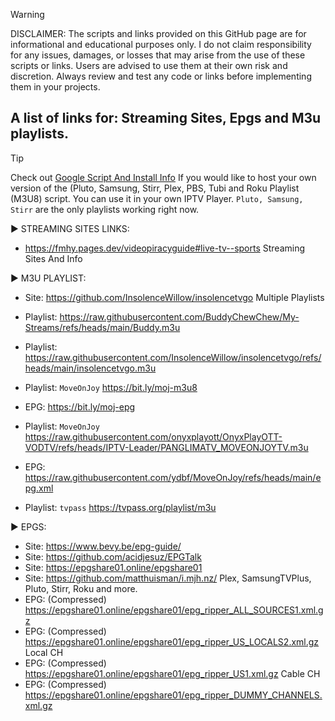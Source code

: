 > [!WARNING]
> DISCLAIMER: The scripts and links provided on this GitHub page are for informational and educational purposes only. I do not claim responsibility for any issues, damages, or losses that may arise from the use of these scripts or links. Users are advised to use them at their own risk and discretion. Always review and test any code or links before implementing them in your projects.
>
>
## A list of links for: Streaming Sites, Epgs and M3u playlists. 

> [!TIP]
> Check out <a href="https://github.com/BuddyChewChew/My-Streams/tree/main/Google%20Script%20And%20Install%20Info" target="_blank">Google Script And Install Info</a> If you would like to host your own version of the (Pluto, Samsung, Stirr, Plex, PBS, Tubi and Roku Playlist (M3U8) script. You can use it in your own IPTV Player. `Pluto, Samsung, Stirr` are the only playlists working right now.

▶️ STREAMING SITES LINKS:
- https://fmhy.pages.dev/videopiracyguide#live-tv--sports Streaming Sites And Info

▶️ M3U PLAYLIST:
- Site: https://github.com/InsolenceWillow/insolencetvgo Multiple Playlists
- Playlist: https://raw.githubusercontent.com/BuddyChewChew/My-Streams/refs/heads/main/Buddy.m3u
- Playlist: https://raw.githubusercontent.com/InsolenceWillow/insolencetvgo/refs/heads/main/insolencetvgo.m3u
- Playlist: `MoveOnJoy` https://bit.ly/moj-m3u8

- EPG: https://bit.ly/moj-epg
- Playlist: `MoveOnJoy` https://raw.githubusercontent.com/onyxplayott/OnyxPlayOTT-VODTV/refs/heads/IPTV-Leader/PANGLIMATV_MOVEONJOYTV.m3u

- EPG: https://raw.githubusercontent.com/ydbf/MoveOnJoy/refs/heads/main/epg.xml
- Playlist: `tvpass` https://tvpass.org/playlist/m3u


▶️ EPGS:
- Site: https://www.bevy.be/epg-guide/
- Site: https://github.com/acidjesuz/EPGTalk
- Site: https://epgshare01.online/epgshare01
- Site: https://github.com/matthuisman/i.mjh.nz/ Plex, SamsungTVPlus, Pluto, Stirr, Roku and more.
- EPG: (Compressed) https://epgshare01.online/epgshare01/epg_ripper_ALL_SOURCES1.xml.gz
- EPG: (Compressed) https://epgshare01.online/epgshare01/epg_ripper_US_LOCALS2.xml.gz Local CH
- EPG: (Compressed) https://epgshare01.online/epgshare01/epg_ripper_US1.xml.gz Cable CH
- EPG: (Compressed) https://epgshare01.online/epgshare01/epg_ripper_DUMMY_CHANNELS.xml.gz
